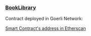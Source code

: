 ### <u>BookLibrary</u>



Contract deployed in Goerli Network:

[Smart Contract's address in Etherscan](https://goerli.etherscan.io/address/0xEe4a4922E6A7e90aa6106c1ED563678033476e85#code)



